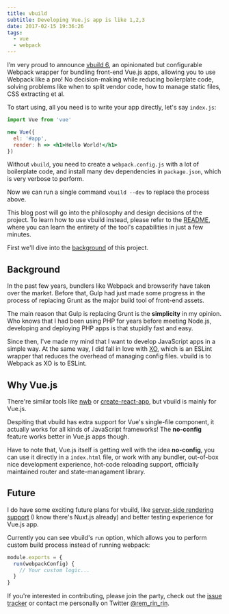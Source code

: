```yaml
---
title: vbuild
subtitle: Developing Vue.js app is like 1,2,3
date: 2017-02-15 19:36:26
tags:
  - vue
  - webpack
---
```

I’m very proud to announce [vbuild 6](https://github.com/egoist/vbuild), an opinionated but configurable Webpack wrapper for bundling front-end Vue.js apps, allowing you to use Webpack like a pro! No decision-making while reducing boilerplate code, solving problems like when to split vendor code, how to manage static files, CSS extracting et al.

To start using, all you need is to write your app directly, let's say `index.js`:

```jsx
import Vue from 'vue'

new Vue({
  el: '#app',
  render: h => <h1>Hello World!</h1>
})
```

Without `vbuild`, you need to create a `webpack.config.js` with a lot of boilerplate code, and install many dev dependencies in `package.json`, which is very verbose to perform.

Now we can run a single command `vbuild --dev` to replace the process above.

This blog post will go into the philosophy and design decisions of the project. To learn how to use vbuild instead, please refer to the [README](https://github.com/egoist/vbuild#readme), where you can learn the entirety of the tool's capabilities in just a few minutes.

First we'll dive into the [background](#background) of this project.

## Background

In the past few years, bundlers like Webpack and browserify have taken over the market. Before that, Gulp had just made some progress in the process of replacing Grunt as the major build tool of front-end assets.

The main reason that Gulp is replacing Grunt is the **simplicity** in my opinion. Who knows that I had been using PHP for years before meeting Node.js, developing and deploying PHP apps is that stupidly fast and easy.

Since then, I've made my mind that I want to develop JavaScript apps in a simple way. At the same way, I did fall in love with [XO](https://github.com/sindresorhus/xo), which is an ESLint wrapper that reduces the overhead of managing config files. vbuild is to Webpack as XO is to ESLint.

## Why Vue.js

There're similar tools like [nwb](https://github.com/insin/nwb) or [create-react-app](https://github.com/facebookincubator/create-react-app), but vbuild is mainly for Vue.js.

Despiting that vbuild has extra support for Vue's single-file component, it actually works for all kinds of JavaScript frameworks! The **no-config** feature works better in Vue.js apps though.

Have to note that, Vue.js itself is getting well with the idea **no-config**, you can use it directly in a `index.html` file, or work with any bundler, out-of-box nice development experience, hot-code reloading support, officially maintained router and state-managament library.

## Future

I do have some exciting future plans for vbuild, like [server-side rendering support](https://github.com/egoist/vbuild/issues/112) (I know there's Nuxt.js already) and better testing experience for Vue.js app.

Currently you can see vbuild's `run` option, which allows you to perform custom build process instead of running webpack:

```js
module.exports = {
  run(webpackConfig) {
    // Your custom logic...
  }
}
```

If you're interested in contributing, please join the party, check out the [issue tracker](https://github.com/egoist/vbuild/issues) or contact me personally on Twitter [@rem_rin_rin](https://twitter.com/rem_rin_rin).
